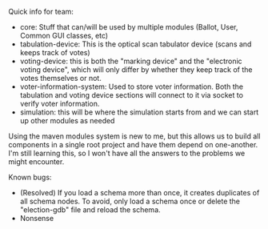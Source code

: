 Quick info for team:
- core: Stuff that can/will be used by multiple modules (Ballot, User, Common GUI classes, etc)
- tabulation-device: This is the optical scan tabulator device (scans and keeps track of votes)
- voting-device: this is both the "marking device" and the "electronic voting device", which will only differ by whether they keep track of the votes themselves or not.
- voter-information-system: Used to store voter information. Both the tabulation and voting device sections will connect to it via socket to verify voter information.
- simulation: this will be where the simulation starts from and we can start up other modules as needed

Using the maven modules system is new to me, but this allows us to build all components in a single root project and have them depend on one-another. I'm still learning this, so I won't have all the answers to the problems we might encounter.



Known bugs:
- (Resolved) If you load a schema more than once, it creates duplicates of all schema nodes. To avoid, only load a schema once or delete the "election-gdb" file and reload the schema.
- Nonsense
